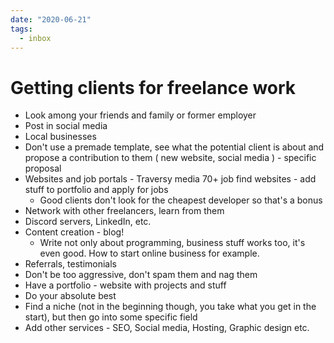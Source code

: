 ```yaml
---
date: "2020-06-21"
tags:
  - inbox
---
```


# Getting clients for freelance work

* Look among your friends and family or former employer
* Post in social media
* Local businesses
* Don't use a premade template, see what the potential client is about and propose a contribution to them ( new website, social media ) - specific proposal
* Websites and job portals - Traversy media 70+ job find websites - add stuff to portfolio and apply for jobs
    * Good clients don't look for the cheapest developer so that's a bonus
* Network with other freelancers, learn from them
* Discord servers, LinkedIn, etc.
* Content creation - blog!
  * Write not only about programming, business stuff works too, it's even good. How to start online business for example.
* Referrals, testimonials
* Don't be too aggressive, don't spam them and nag them
* Have a portfolio - website with projects and stuff
* Do your absolute best
* Find a niche (not in the beginning though, you take what you get in the start), but then go into some specific field
* Add other services - SEO, Social media, Hosting, Graphic design etc.
